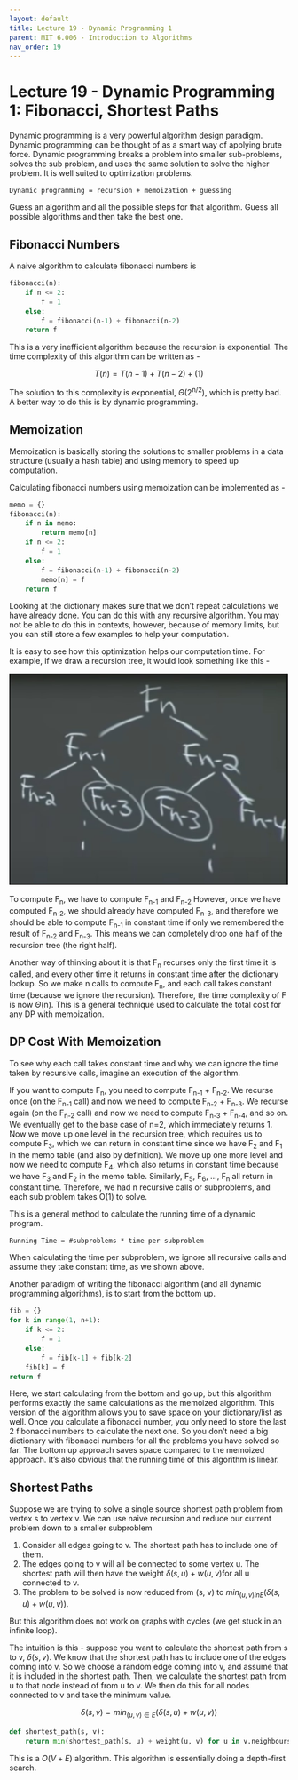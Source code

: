 ```yaml
---
layout: default
title: Lecture 19 - Dynamic Programming 1
parent: MIT 6.006 - Introduction to Algorithms
nav_order: 19
---
```


# Lecture 19 - Dynamic Programming 1: Fibonacci, Shortest Paths
Dynamic programming is a very powerful algorithm design paradigm. Dynamic programming can be thought of as a smart way of applying brute force. Dynamic programming breaks a problem into smaller sub-problems, solves the sub problem, and uses the same solution to solve the higher problem. It is well suited to optimization problems.

~~~
Dynamic programming = recursion + memoization + guessing
~~~

Guess an algorithm and all the possible steps for that algorithm. Guess all possible algorithms and then take the best one.

## Fibonacci Numbers
A naive algorithm to calculate fibonacci numbers is

~~~python
fibonacci(n):
    if n <= 2:
        f = 1
    else:
        f = fibonacci(n-1) + fibonacci(n-2)
    return f
~~~

This is a very inefficient algorithm because the recursion is exponential.
The time complexity of this algorithm can be written as -

$$T(n) = T(n-1) + T(n-2) +(1)$$

The solution to this complexity is exponential, $\Theta$(2<sup>n/2</sup>), which is pretty bad. A better way to do this is by dynamic programming.

## Memoization
Memoization is basically storing the solutions to smaller problems in a data structure (usually a hash table) and using memory to speed up computation.

Calculating fibonacci numbers using memoization can be implemented as -

~~~python
memo = {}
fibonacci(n):
    if n in memo:
        return memo[n]
    if n <= 2:
        f = 1
    else:
        f = fibonacci(n-1) + fibonacci(n-2)
        memo[n] = f
    return f
~~~

Looking at the dictionary makes sure that we don’t repeat calculations we have already done. You can do this with any recursive algorithm. You may not be able to do this in contexts, however, because of memory limits, but you can still store a few examples to help your computation.

It is easy to see how this optimization helps our computation time. For example, if we draw a recursion tree, it would look something like this -

![Memoization recursion tree](./media/lec19-1.jpg)

To compute F<sub>n</sub>, we have to compute F<sub>n-1</sub> and F<sub>n-2</sub> However, once we have computed F<sub>n-2</sub>, we should already have computed F<sub>n-3</sub>, and therefore we should be able to compute F<sub>n-1</sub> in constant time if only we remembered the result of F<sub>n-2</sub> and F<sub>n-3</sub>. This means we can completely drop one half of the recursion tree (the right half).

Another way of thinking about it is that F<sub>n</sub> recurses only the first time it is called, and every other time it returns in constant time after the dictionary lookup. So we make n calls to compute F<sub>n</sub>, and each call takes constant time (because we ignore the recursion). Therefore, the time complexity of F is now $\Theta$(n). This is a general technique used to calculate the total cost for any DP with memoization.

## DP Cost With Memoization
To see why each call takes constant time and why we can ignore the time taken by recursive calls, imagine an execution of the algorithm.

If you want to compute F<sub>n</sub>, you need to compute F<sub>n-1</sub> + F<sub>n-2</sub>. We recurse once (on the F<sub>n-1</sub> call) and now we need to compute F<sub>n-2</sub> + F<sub>n-3</sub>. We recurse again (on the F<sub>n-2</sub> call) and now we need to compute F<sub>n-3</sub> + F<sub>n-4</sub>, and so on. We eventually get to the base case of n=2, which immediately returns 1. Now we move up one level in the recursion tree, which requires us to compute F<sub>3</sub>, which we can return in constant time since we have F<sub>2</sub> and F<sub>1</sub> in the memo table (and also by definition). We move up one more level and now we need to compute F<sub>4</sub>, which also returns in constant time because we have F<sub>3</sub> and F<sub>2</sub> in the memo table. Similarly, F<sub>5</sub>, F<sub>6</sub>, …, F<sub>n</sub> all return in constant time. Therefore, we had n recursive calls or subproblems, and each sub problem takes O(1) to solve.

This is a general method to calculate the running time of a dynamic program.

~~~
Running Time = #subproblems * time per subproblem
~~~

When calculating the time per subproblem, we ignore all recursive calls and assume they take constant time, as we shown above.

Another paradigm of writing the fibonacci algorithm (and all dynamic programming algorithms), is to start from the bottom up.

~~~python
fib = {}
for k in range(1, n+1):
    if k <= 2:
        f = 1
    else:
        f = fib[k-1] + fib[k-2]
    fib[k] = f
return f
~~~

Here, we start calculating from the bottom and go up, but this algorithm performs exactly the same calculations as the memoized algorithm. This version of the algorithm allows you to save space on your dictionary/list as well. Once you calculate a fibonacci number, you only need to store the last 2 fibonacci numbers to calculate the next one. So you don’t need a big dictionary with fibonacci numbers for all the problems you have solved so far. The bottom up approach saves space compared to the memoized approach. It’s also obvious that the running time of this algorithm is linear.

## Shortest Paths
Suppose we are trying to solve a single source shortest path problem from vertex s to vertex v. We can use naive recursion and reduce our current problem down to a smaller subproblem

1. Consider all edges going to v. The shortest path has to include one of them.
2. The edges going to v will all be connected to some vertex u. The shortest path will then have the weight $\delta(s,u)+w(u,v)$for all u connected to v.
3. The problem to be solved is now reduced from (s, v) to $min_{(u,v) in E}(\delta(s, u) + w(u, v))$.

But this algorithm does not work on graphs with cycles (we get stuck in an infinite loop).

The intuition is this - suppose you want to calculate the shortest path from s to v, $\delta(s,v)$. We know that the shortest path has to include one of the edges coming into v. So we choose a random edge coming into v, and assume that it is included in the shortest path. Then, we calculate the shortest path from u to that node instead of from u to v. We then do this for all nodes connected to v and take the minimum value.

$$\delta(s,v)=min_{(u, v) \in E}(\delta(s, u) + w(u,v))$$

~~~python
def shortest_path(s, v):
    return min(shortest_path(s, u) + weight(u, v) for u in v.neighbours)
~~~

This is a $O(V+E)$ algorithm. This algorithm is essentially doing a depth-first search.